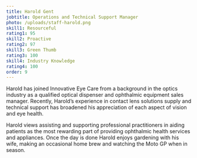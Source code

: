 ```yaml
---
title: Harold Gent
jobtitle: Operations and Technical Support Manager
photo: /uploads/staff-harold.png
skill1: Resourceful
rating1: 95
skill2: Proactive
rating2: 97
skill3: Green Thumb
rating3: 100
skill4: Industry Knowledge
rating4: 100
order: 9
---
```


Harold has joined Innovative Eye Care from a background in the optics industry as a qualified optical dispenser and ophthalmic equipment sales manager. Recently, Harold’s experience in contact lens solutions supply and technical support has broadened his appreciation of each aspect of vision and eye health.

Harold views assisting and supporting professional practitioners in aiding patients as the most rewarding part of providing ophthalmic health services and appliances. Once the day is done Harold enjoys gardening with his wife, making an occasional home brew and watching the Moto GP when in season.
